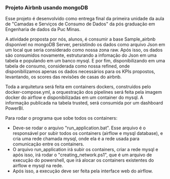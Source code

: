 ### Projeto Airbnb usando mongoDB

Esse projeto é desenvolvido como entrega final da primeira unidade da aula de "Camadas e Serviços de Consumo de Dados" da pós graduação em Engenharia de dados da Puc Minas.

A atividade proposta por nós, alunos, é consumir a base Sample_airbnb disponível no mongoDB Server, persistindo os dados como arquivo Json em um local que seria considerado como nossa zona raw. Após isso, os dados são consumidos novamente, estruturando a infomação do Json em uma tabela e populando em um banco mysql. E por fim, disponibilizando em uma tabela de consumo, considerada como nossa refined, onde disponibilizamos apenas os dados necessários para os KPIs propostos, levantando, os scores das revisões de casas do airbnb.

Toda a arquitetura será feita em containers dockers, construídos pelo docker-compose.yml, a orquestração dos pipelines será feita pela imagem docker do airflow e disponibilizadas em um container do mysql. A informação publicada na tabela trusted, será consumida por um dashboard PowerBI.

Para rodar o programa que sobe todos os containers:

* Deve-se rodar o arquivo "run_application.bat". Esse arquivo é o responsável por subir todos os containers (airflow e mysql database), e cria uma rede chamada mysql, onde ela é a rede usada para comunicação entre os containers.
* O arquivo run_application irá subir os containers, criar a rede mysql e após isso, irá rodar o "creating_network.ps1", que é um arquivo de execução do powershell, que irá alocar os containers existentes do airflow e mysql na rede.
* Após isso, a execução deve ser feita pela interface web do airflow.